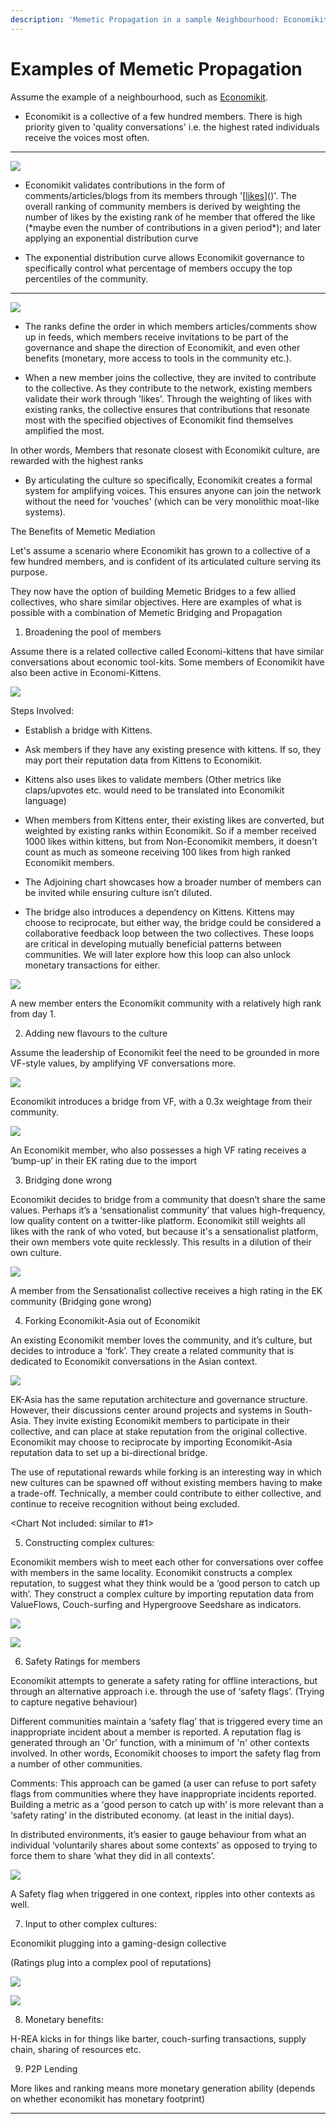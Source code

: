 ```yaml
---
description: 'Memetic Propagation in a sample Neighbourhood: Economikit'
---
```


# Examples of Memetic Propagation

Assume the example of a neighbourhood, such as [Economikit](https://hackmd.io/@economikit-alliance/HkJhVKerI).

- Economikit is a collective of a few hundred members. There is high priority given to 'quality conversations' i.e. the highest rated individuals receive the voices most often.   
****

![](https://lh6.googleusercontent.com/l5J5_a-iLMMQceTz4Ms88wdGpYHlx44lfl4m8KOIAu7InCGZW8QY_8O9w4RfmU1JQGyoyTU-HRa0lrESqvHOxWy1jznyJG2lm5u6wknzn7eQg0DoBbDDpHV7D48ZXdX0_W08zJyg)

- Economikit validates contributions in the form of comments/articles/blogs from its members through '\[[likes](https://github.com/sacredcapital/Reputation-likes)\]\(\)'. The overall ranking of community members is derived by weighting the number of likes by the existing rank of he member that offered the like \(\*maybe even the number of contributions in a given period\*\); and later applying an exponential distribution curve  

- The exponential distribution curve allows Economikit governance to specifically control what percentage of members occupy the top percentiles of the community.  
****

![](https://lh5.googleusercontent.com/Gn9BB_CGv-nGnJ-kZ4DKJkyaNH4-VZHql_Pa5LQT9zQiOeg2K1UdiWnCtQaQD80NsHW-j2SnnQtWGKG8eb-_lNhYI1vszA5uOgOnQ0Hl3eL-ySCfKErqmUCJcO59auYioYxmFUeT)

- The ranks define the order in which members articles/comments show up in feeds, which members receive invitations to be part of the governance and shape the direction of Economikit, and even other benefits \(monetary, more access to tools in the community etc.\).

- When a new member joins the collective, they are invited to contribute to the collective. As they contribute to the network, existing members validate their work through 'likes'. Through the weighting of likes with existing ranks, the collective ensures that contributions that resonate most with the specified objectives of Economikit find themselves amplified the most.   


In other words, Members that resonate closest with Economikit culture, are rewarded with the highest ranks  


- By articulating the culture so specifically, Economikit creates a formal system for amplifying voices. This ensures anyone can join the network without the need for 'vouches' \(which can be very monolithic moat-like systems\).  


The Benefits of Memetic Mediation  


Let's assume a scenario where Economikit has grown to a collective of a few hundred members, and is confident of its articulated culture serving its purpose.   


They now have the option of building Memetic Bridges to a few allied collectives, who share similar objectives. Here are examples of what is possible with a combination of Memetic Bridging and Propagation  


1. Broadening the pool of members  


Assume there is a related collective called Economi-kittens that have similar conversations about economic tool-kits. Some members of Economikit have also been active in Economi-Kittens.   


![](https://lh5.googleusercontent.com/9sdouIm__ZgvX-eEeFO-qNFXfvDn9QXnaiw6Q8ay78gXLXqH8glaLMQa4dMQefxUxzk5PzInOD5KxtG8uAjQr3UHyFdZL-qtSNWtiodWMkTnuP-FLGtxmxQyZ5QMFxEv2HVUtFCG)

Steps Involved:  


- Establish a bridge with Kittens.

- Ask members if they have any existing presence with kittens. If so, they may port their reputation data from Kittens to Economikit.

- Kittens also uses likes to validate members \(Other metrics like claps/upvotes etc. would need to be translated into Economikit language\) 

- When members from Kittens enter, their existing likes are converted, but weighted by existing ranks within Economikit. So if a member received 1000 likes within kittens, but from Non-Economikit members, it doesn't count as much as someone receiving 100 likes from high ranked Economikit members.

- The Adjoining chart showcases how a broader number of members can be invited while ensuring culture isn’t diluted.

- The bridge also introduces a dependency on Kittens. Kittens may choose to reciprocate, but either way, the bridge could be considered a collaborative feedback loop between the two collectives. These loops are critical in developing mutually beneficial patterns between communities. We will later explore how this loop can also unlock monetary transactions for either.   


![](https://lh4.googleusercontent.com/XumdRk2_CM8yMdonVT9wMJxkFxNVBE-_Y2aDH_mDYe9ffmuFAUicFkYGdVrAAnf4-0drowxmCtANT_vZt1NDdW1On4Ml8kAuRdcjjr5Hn_sl4KlUuzNGls_79F3Lve0ejkIXmejr)

A new member enters the Economikit community with a relatively high rank  from day 1.  


2. Adding new flavours to the culture  


Assume the leadership of Economikit feel the need to be grounded in more VF-style values, by amplifying VF conversations more.   


![](https://lh4.googleusercontent.com/me_c_KpN5y1fOMZvlny1pDausZE21FYl5hMaEoW_Xek9vweeUVkhdYQXM5fghuTOB5bDal5TiTu1vcjdgdFgOqdfHd_G39x2MAMBnmlosVQ7Agh6-Q79EO2xhwYyZx_KioRHGOq6)

Economikit introduces a bridge from VF, with a 0.3x weightage from their community.  


![](https://lh6.googleusercontent.com/sIHYg_ZYgPVWqGq9BETGuDxCJnEOweLKVhbiMnLq3nh7usUku7_GQhZT9sXv5R63LwyaCm2G1MTdthwNmfLxCJXmwjaTE3n9bung9gtQxqEa2ajYWuPLW0uhGY12o9JLEkwNryrL)

An Economikit member, who also possesses a high VF rating receives a ‘bump-up’ in their EK rating due to the import  


3. Bridging done wrong  


Economikit decides to bridge from a community that doesn’t share the same values. Perhaps it’s a ‘sensationalist community’ that values high-frequency, low quality content on a twitter-like platform. Economikit still weights all likes with the rank of who voted, but because it's a sensationalist platform, their own members vote quite recklessly. This results in a dilution of their own culture. 

![](https://lh6.googleusercontent.com/n8AViiaYia_gLF_86_sa6mCE27xtWGvozsRodgj2Wzf6qiPjYeUwmJgFswPoPJ07PxhNSBkBYTSOu-TacQPe1ICBmDUhFQBdR60xz45A3xzws2TeUulJQCecTo_hLgbyvxj1Ts7O)

A member from the Sensationalist collective receives a high rating in the EK community \(Bridging gone wrong\)  
  


4. Forking Economikit-Asia out of Economikit   


An existing Economikit member loves the community, and it’s culture, but decides to introduce a ‘fork’. They create a related community that is dedicated to Economikit conversations in the Asian context.   


![](https://lh5.googleusercontent.com/-qQrRfIWacJJYIHrdifckUpJ9H13HcRJjj7Pb8eA1_VTM-KkR6E9E2SX56GQN8bqE66J1-kuuqk-zT0tVB-m8E8TWNGikcbsqIZ30etXk2zivj8bVdz7uaX_OIMgABVSHom-3Rnv)

EK-Asia has the same reputation architecture and governance structure. However, their discussions center around projects and systems in South-Asia. They invite existing Economikit members to participate in their collective, and can place at stake reputation from the original collective. Economikit may choose to reciprocate by importing Economikit-Asia reputation data to set up a bi-directional bridge.   


The use of reputational rewards while forking is an interesting way in which new cultures can be spawned off without existing members having to make a trade-off. Technically, a member could contribute to either collective, and continue to receive recognition without being excluded.  


&lt;Chart Not included: similar to \#1&gt;  
  


5. Constructing complex cultures:  


Economikit members wish to meet each other for conversations over coffee with members in the same locality. Economikit constructs a complex reputation, to suggest what they think would be a ‘good person to catch up with’. They construct a complex culture by importing reputation data from ValueFlows, Couch-surfing and Hypergroove Seedshare as indicators.   


![](https://lh6.googleusercontent.com/xfcISHfYQ4EkNaRn86cq9eS_KCqbvEotTHIFDldQtibCUffXx_9zlZequUYhQB3ApFulwP_SWRvOpFP-qML6Bp7qwZwe7ucbBoQObBd3edYElJJ1rbgkegVMKNMt0D0VWdbSLvbn)

![](https://lh3.googleusercontent.com/xBzx9yf8P-9n7LvHbS6r5H8ixhezz7SKaQYohhL_fDQM1uGdbk_hlKZtKBqUCjgx0CR7Jz5QHxJbh5n2kjL3BIimqk3EZ7b2ayAWnzTKCHGyq3rx0Hq8Tox2eQczLxLAyMYBwlB3)

6. Safety Ratings for members  


Economikit attempts to generate a safety rating for offline interactions, but through an alternative approach i.e. through the use of ‘safety flags’. \(Trying to capture negative behaviour\)  


Different communities maintain a ‘safety flag’ that is triggered every time an inappropriate incident about a member is reported. A reputation flag is generated through an 'Or' function, with a minimum of 'n' other contexts involved. In other words, Economikit chooses to import the safety flag from a number of other communities.   


Comments: This approach can be gamed \(a user can refuse to port safety flags from communities where they have inappropriate incidents reported. Building a metric as a 'good person to catch up with’ is more relevant than a ‘safety rating’ in the distributed economy. \(at least in the initial days\).   


In distributed environments, it’s easier to gauge behaviour from what an individual ‘voluntarily shares about some contexts' as opposed to trying to force them to share ‘what they did in all contexts’. 

![](https://lh3.googleusercontent.com/dFDxQpCPS9pSLoxlWXY-IAErDiibnO-y6xs_LUsexGEiITPacqPpsxXZJbRRYWcvOjvdg_VrPITDe40ZxLoSatMvbfPP5MtcjIB8S-HY1Pmhb1wXPnlyMoMJzAvidyoF54AwUYF6)

A Safety flag when triggered in one context, ripples into other contexts as well.   


7. Input to other complex cultures:  


Economikit plugging into a gaming-design collective

\(Ratings plug into a complex pool of reputations\)  


![](https://lh3.googleusercontent.com/FxcFkhIu40VByLmgNeBtKWzvgUrzrLEM1RarnjFUZvv2cEfvj8s_aMljHY5RacJ2A7DFBQAbYzo4oVvAclYZZuUe1cgBK8fOA3FfeKTcZN_XjsavOLc5xwVe1kuOJkFER-YSV9J8)

![](https://lh6.googleusercontent.com/b3onDZT6Z83mTNIlUbO-4D7aW1szJK_K7mIUAJ1ToXtnOR7UFSTfpEudAOjEDuqQ3G0_IA2Nkp-NKmxe7MOPOa0l6h6oaK6uy8AZmuSDPAt9UnwGlQXFKe0JEFZF0FX1pRbYqxs5)

8. Monetary benefits: 

H-REA kicks in for things like barter, couch-surfing transactions, supply chain, sharing of resources etc.  
  
  


9. P2P Lending  


More likes and ranking means more monetary generation ability \(depends on whether economikit has monetary footprint\)  
  
  
  
****

